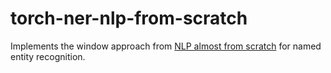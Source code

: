 # torch-ner-nlp-from-scratch

Implements the window approach from [NLP almost from scratch](http://arxiv.org/abs/1103.0398) for named entity recognition.
